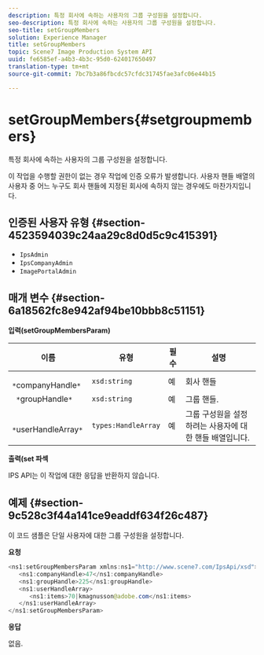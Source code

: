 ```yaml
---
description: 특정 회사에 속하는 사용자의 그룹 구성원을 설정합니다.
seo-description: 특정 회사에 속하는 사용자의 그룹 구성원을 설정합니다.
seo-title: setGroupMembers
solution: Experience Manager
title: setGroupMembers
topic: Scene7 Image Production System API
uuid: fe6585ef-a4b3-4b3c-95d0-624017650497
translation-type: tm+mt
source-git-commit: 7bc7b3a86fbcdc57cfdc31745fae3afc06e44b15

---
```



# setGroupMembers{#setgroupmembers}

특정 회사에 속하는 사용자의 그룹 구성원을 설정합니다.

이 작업을 수행할 권한이 없는 경우 작업에 인증 오류가 발생합니다. 사용자 핸들 배열의 사용자 중 어느 누구도 회사 핸들에 지정된 회사에 속하지 않는 경우에도 마찬가지입니다.

## 인증된 사용자 유형 {#section-4523594039c24aa29c8d0d5c9c415391}

* `IpsAdmin`
* `IpsCompanyAdmin`
* `ImagePortalAdmin`

## 매개 변수 {#section-6a18562fc8e942af94be10bbb8c51151}

**입력(setGroupMembersParam)**

| 이름 | 유형 | 필수 | 설명 |
|---|---|---|---|
| ` *`companyHandle`*` | `xsd:string` | 예 | 회사 핸들 |
| ` *`groupHandle`*` | `xsd:string` | 예 | 그룹 핸들. |
| ` *`userHandleArray`*` | `types:HandleArray` | 예 | 그룹 구성원을 설정하려는 사용자에 대한 핸들 배열입니다. |

**출력(set 파섹**

IPS API는 이 작업에 대한 응답을 반환하지 않습니다.

## 예제 {#section-9c528c3f44a141ce9eaddf634f26c487}

이 코드 샘플은 단일 사용자에 대한 그룹 구성원을 설정합니다.

**요청**

```java
<ns1:setGroupMembersParam xmlns:ns1="http://www.scene7.com/IpsApi/xsd">
   <ns1:companyHandle>47</ns1:companyHandle>
   <ns1:groupHandle>225</ns1:groupHandle>
   <ns1:userHandleArray>
      <ns1:items>70|kmagnusson@adobe.com</ns1:items>
   </ns1:userHandleArray>
</ns1:setGroupMembersParam>
```

**응답**

없음.

